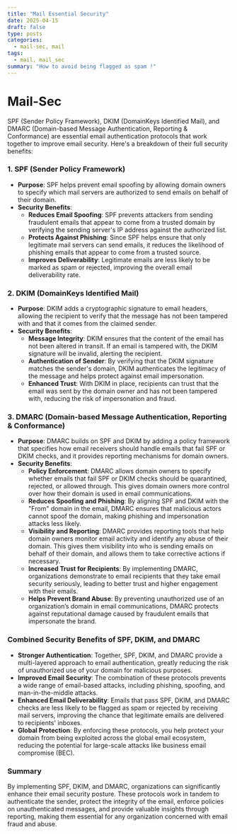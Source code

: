 ```yaml
---
title: "Mail Essential Security"
date: 2025-04-15
draft: false
type: posts
categories:
  - mail-sec, mail
tags:
  - mail, mail_sec
summary: "How to avoid being flagged as spam !"
---
```


# Mail-Sec
SPF (Sender Policy Framework), DKIM (DomainKeys Identified Mail), and DMARC (Domain-based Message Authentication, Reporting & Conformance) are essential email authentication protocols that work together to improve email security. Here's a breakdown of their full security benefits:

### 1. **SPF (Sender Policy Framework)**

- **Purpose**: SPF helps prevent email spoofing by allowing domain owners to specify which mail servers are authorized to send emails on behalf of their domain.
- **Security Benefits**:
  - **Reduces Email Spoofing**: SPF prevents attackers from sending fraudulent emails that appear to come from a trusted domain by verifying the sending server's IP address against the authorized list.
  - **Protects Against Phishing**: Since SPF helps ensure that only legitimate mail servers can send emails, it reduces the likelihood of phishing emails that appear to come from a trusted source.
  - **Improves Deliverability**: Legitimate emails are less likely to be marked as spam or rejected, improving the overall email deliverability rate.

### 2. **DKIM (DomainKeys Identified Mail)**

- **Purpose**: DKIM adds a cryptographic signature to email headers, allowing the recipient to verify that the message has not been tampered with and that it comes from the claimed sender.
- **Security Benefits**:
  - **Message Integrity**: DKIM ensures that the content of the email has not been altered in transit. If an email is tampered with, the DKIM signature will be invalid, alerting the recipient.
  - **Authentication of Sender**: By verifying that the DKIM signature matches the sender's domain, DKIM authenticates the legitimacy of the message and helps protect against email impersonation.
  - **Enhanced Trust**: With DKIM in place, recipients can trust that the email was sent by the domain owner and has not been tampered with, reducing the risk of impersonation and fraud.

### 3. **DMARC (Domain-based Message Authentication, Reporting & Conformance)**

- **Purpose**: DMARC builds on SPF and DKIM by adding a policy framework that specifies how email receivers should handle emails that fail SPF or DKIM checks, and it provides reporting mechanisms for domain owners.
- **Security Benefits**:
  - **Policy Enforcement**: DMARC allows domain owners to specify whether emails that fail SPF or DKIM checks should be quarantined, rejected, or allowed through. This gives domain owners more control over how their domain is used in email communications.
  - **Reduces Spoofing and Phishing**: By aligning SPF and DKIM with the "From" domain in the email, DMARC ensures that malicious actors cannot spoof the domain, making phishing and impersonation attacks less likely.
  - **Visibility and Reporting**: DMARC provides reporting tools that help domain owners monitor email activity and identify any abuse of their domain. This gives them visibility into who is sending emails on behalf of their domain, and allows them to take corrective actions if necessary.
  - **Increased Trust for Recipients**: By implementing DMARC, organizations demonstrate to email recipients that they take email security seriously, leading to better trust and higher engagement with their emails.
  - **Helps Prevent Brand Abuse**: By preventing unauthorized use of an organization’s domain in email communications, DMARC protects against reputational damage caused by fraudulent emails that impersonate the brand.

### Combined Security Benefits of SPF, DKIM, and DMARC

- **Stronger Authentication**: Together, SPF, DKIM, and DMARC provide a multi-layered approach to email authentication, greatly reducing the risk of unauthorized use of your domain for malicious purposes.
- **Improved Email Security**: The combination of these protocols prevents a wide range of email-based attacks, including phishing, spoofing, and man-in-the-middle attacks.
- **Enhanced Email Deliverability**: Emails that pass SPF, DKIM, and DMARC checks are less likely to be flagged as spam or rejected by receiving mail servers, improving the chance that legitimate emails are delivered to recipients' inboxes.
- **Global Protection**: By enforcing these protocols, you help protect your domain from being exploited across the global email ecosystem, reducing the potential for large-scale attacks like business email compromise (BEC).

### Summary
By implementing SPF, DKIM, and DMARC, organizations can significantly enhance their email security posture. These protocols work in tandem to authenticate the sender, protect the integrity of the email, enforce policies on unauthenticated messages, and provide valuable insights through reporting, making them essential for any organization concerned with email fraud and abuse.
